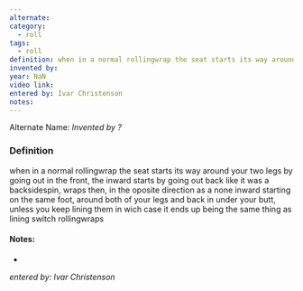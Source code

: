 ```yaml
---
alternate: 
category:
  - roll
tags:
  - roll
definition: when in a normal rollingwrap the seat starts its way around your two legs by going out in the front, the inward starts by going out back like it was a backsidespin, wraps then, in the oposite direction as a none inward starting on the same foot, around both of your legs and back in under your butt, unless you keep lining them in wich case it ends up being the same thing as lining switch rollingwraps
invented by: 
year: NaN
video link: 
entered by: Ivar Christenson
notes: 
---
```

Alternate Name: 
*Invented by ?*

### Definition
when in a normal rollingwrap the seat starts its way around your two legs by going out in the front, the inward starts by going out back like it was a backsidespin, wraps then, in the oposite direction as a none inward starting on the same foot, around both of your legs and back in under your butt, unless you keep lining them in wich case it ends up being the same thing as lining switch rollingwraps


#### Notes:
- 
*entered by: Ivar Christenson*
